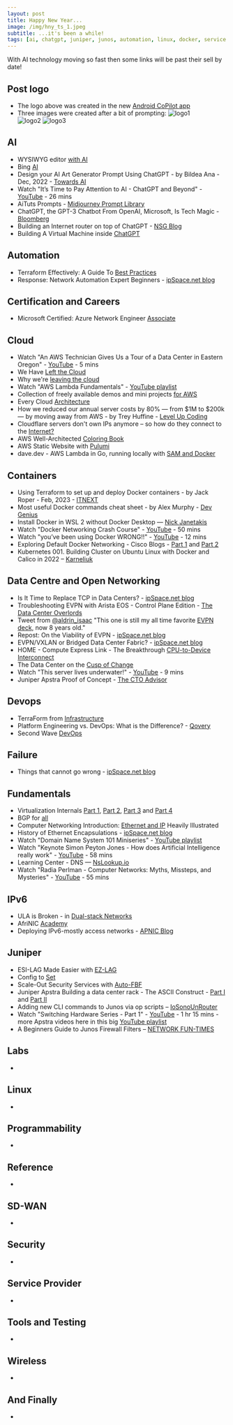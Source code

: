 ```yaml
---
layout: post
title: Happy New Year...
image: /img/hny_ts_1.jpeg
subtitle: ...it's been a while!
tags: [ai, chatgpt, juniper, junos, automation, linux, docker, service provider, wireless, containers, labs, eve-ng, open networking, cumulus, cisco, careers, programmability, fundamentals, certification, data centre, ipv6, security, failure, cloud]
---
```


With AI technology moving so fast then some links will be past their sell by date!

## Post logo
* The logo above was created in the new [Android CoPilot app](https://www.theverge.com/2023/12/26/24015198/microsoft-copilot-mobile-app-android-launch)
* Three images were created after a bit of prompting:
![logo1](https://github.com/sipart/sipart.github.io/blob/master/img/hny_ts_1.jpeg)  
![logo2](https://github.com/sipart/sipart.github.io/blob/master/img/hny_ts_2.jpeg)
![logo3](https://github.com/sipart/sipart.github.io/blob/master/img/hny_ts_3.jpeg)

## AI
* WYSIWYG editor [with AI](https://github.com/steven-tey/novel)
* Bing [AI](https://simonwillison.net/2023/Feb/15/bing/)
* Design your AI Art Generator Prompt Using ChatGPT - by Bildea Ana - Dec, 2022 - [Towards AI](https://pub.towardsai.net/design-your-ai-art-generator-prompt-using-chatgpt-7a3dfddf6f76)
* Watch "It’s Time to Pay Attention to AI - ChatGPT and Beyond" - [YouTube](https://youtu.be/0uQqMxXoNVs) - 26 mins
* AiTuts Prompts - [Midjourney Prompt Library](https://prompts.aituts.com/)
* ChatGPT, the GPT-3 Chatbot From OpenAI, Microsoft, Is Tech Magic - [Bloomberg](https://www.bloomberg.com/news/newsletters/2022-12-12/chatgpt-the-gpt-3-chatbot-from-openai-microsoft-is-tech-magic)
* Building an Internet router on top of ChatGPT - [NSG Blog](https://blog.nsg.ee.ethz.ch/2022/12/building-internet-router-on-top-chatgpt/)
* Building A Virtual Machine inside [ChatGPT](https://www.engraved.blog/building-a-virtual-machine-inside/)

## Automation
* Terraform Effectively: A Guide To [Best Practices](https://medium.com/illumination/how-i-usedterraform-effectively-a-guide-to-best-practices-2c5aa6495214)
* Response: Network Automation Expert Beginners - [ipSpace.net blog](https://blog.ipspace.net/2023/01/response-expert-beginners.html)

## Certification and Careers
* Microsoft Certified: Azure Network Engineer [Associate](http://www.ifconfig.it/hugo/2022/12/microsoft-certified-azure-network-engineer-associate/)

## Cloud
* Watch "An AWS Technician Gives Us a Tour of a Data Center in Eastern Oregon" - [YouTube](https://youtu.be/_Q8FyqI4a9M?si=eq63B6er5f76dzAw) - 5 mins
* We Have [Left the Cloud](https://world.hey.com/dhh/we-have-left-the-cloud-251760fb?s=09)
* Why we're [leaving the cloud](https://world.hey.com/dhh/why-we-re-leaving-the-cloud-654b47e0)
* Watch "AWS Lambda Fundamentals" - [YouTube playlist](https://youtube.com/playlist?list=PLJo-rJlep0ECLtDhRKYWZsJRFBf9STccV)
* Collection of freely available demos and mini projects [for AWS](https://github.com/acantril/learn-cantrill-io-labs)
* Every Cloud [Architecture](https://www.goodtechthings.com/every-cloud-architecture/)
* How we reduced our annual server costs by 80% — from $1M to $200k — by moving away from AWS - by Trey Huffine - [Level Up Coding](https://levelup.gitconnected.com/how-we-reduced-our-annual-server-costs-by-80-from-1m-to-200k-by-moving-away-from-aws-2b98cbd21b46)
* Cloudflare servers don't own IPs anymore – so how do they connect to the [Internet?](https://blog.cloudflare.com/cloudflare-servers-dont-own-ips-anymore/)
* AWS Well-Architected [Coloring Book](https://jenlooper.gumroad.com/l/wa-color)
* AWS Static Website with [Pulumi](https://codingpackets.com/blog/aws-static-website-with-pulumi/)
* dave.dev - AWS Lambda in Go, running locally with [SAM and Docker](https://dave.dev/blog/2022/09/01-09-2022-aws-lambda-go-local/)

## Containers
* Using Terraform to set up and deploy Docker containers - by Jack Roper - Feb, 2023 - [ITNEXT](https://itnext.io/using-terraform-to-set-up-and-deploy-docker-containers-10843acd8e45)
* Most useful Docker commands cheat sheet - by Alex Murphy - [Dev Genius](https://blog.devgenius.io/most-useful-docker-commands-cheat-sheet-f5115e10c047)
* Install Docker in WSL 2 without Docker Desktop — [Nick Janetakis](https://nickjanetakis.com/blog/install-docker-in-wsl-2-without-docker-desktop)
* Watch "Docker Networking Crash Course" - [YouTube](https://youtu.be/OU6xOM0SE4o) - 50 mins
* Watch "you’ve been using Docker WRONG!!" - [YouTube](https://youtu.be/iX0HbrfRyvc) - 12 mins
* Exploring Default Docker Networking  - Cisco Blogs - [Part 1](https://blogs.cisco.com/learning/exploring-default-docker-networking-part-1) and [Part 2](https://blogs.cisco.com/learning/exploring-default-docker-networking-part-2)
* Kubernetes 001. Building Cluster on Ubuntu Linux with Docker and Calico in 2022 – [Karneliuk](https://karneliuk.com/2022/09/kubernetes-001-building-cluster-on-ubuntu-linux-with-docker-and-calico-in-2022/)

## Data Centre and Open Networking
* Is It Time to Replace TCP in Data Centers? - [ipSpace.net blog](https://blog.ipspace.net/2023/01/data-center-tcp-replacement.html)
* Troubleshooting EVPN with Arista EOS - Control Plane Edition - [The Data Center Overlords](https://datacenteroverlords.com/2022/11/18/troubleshooting-evpn-with-arista-eos-control-plane-edition/)
* Tweet from [@aldrin_isaac](https://twitter.com/aldrin_isaac/status/1576756439103594496) "This one is still my all time favorite [EVPN deck,](https://t.co/wkAQvHhzD0) now 8 years old."
* Repost: On the Viability of EVPN - [ipSpace.net blog](https://blog.ipspace.net/2022/09/repost-evpn-viability.html)
* EVPN/VXLAN or Bridged Data Center Fabric? - [ipSpace.net blog](https://blog.ipspace.net/2022/09/mlag-bridging-evpn.html)
* HOME - Compute Express Link - The Breakthrough [CPU-to-Device Interconnect](https://www.computeexpresslink.org/)
* The Data Center on the [Cusp of Change](https://www.micron.com/about/blog/2021/december/the-data-center-on-the-cusp-of-change)
* Watch "This server lives underwater!" - [YouTube](https://youtu.be/2Q0bLo5nSsU) - 9 mins
* Juniper Apstra Proof of Concept - [The CTO Advisor](https://thectoadvisor.com/blog/2022/08/15/juniper-apstra-proof-of-concept/)

## Devops
* TerraForm from [Infrastructure](https://github.com/cycloidio/terracognita)
* Platform Engineering vs. DevOps: What is the Difference? - [Qovery](https://www.qovery.com/blog/devops-vs-platform-engineering-is-there-a-difference)
* Second Wave [DevOps](https://www.systeminit.com/blog-second-wave-devops/?s=09)

## Failure
* Things that cannot go wrong - [ipSpace.net blog](https://blog.ipspace.net/2017/11/things-that-cannot-go-wrong.html)

## Fundamentals
* Virtualization Internals [Part 1](https://docs.saferwall.com/blog/virtualization-internals-part-1-intro-to-virtualization/), [Part 2](https://docs.saferwall.com/blog/virtualization-internals-part-2-vmware-and-virtualization-using-binary-translation/), [Part 3](https://docs.saferwall.com/blog/virtualization-internals-part-3-xen-and-paravirtualization/) and [Part 4](https://docs.saferwall.com/blog/virtualization-internals-part-4-qemu/)
* BGP for [all](https://learn.nsrc.org/bgp?s=09)
* Computer Networking Introduction: [Ethernet and IP](https://iximiuz.com/en/posts/computer-networking-101/) Heavily Illustrated
* History of Ethernet Encapsulations - [ipSpace.net blog](https://blog.ipspace.net/2022/10/ethernet-encapsulations.html)
* Watch "Domain Name System 101 Miniseries" - [YouTube playlist](https://youtube.com/playlist?list=PLTk5ZYSbd9MhMmOiPhfRJNW7bhxHo4q-K)
* Watch "Keynote Simon Peyton Jones - How does Artificial Intelligence really work" - [YouTube](https://youtu.be/Q8PuC9nY15g) - 58 mins
* Learning Center - DNS — [NsLookup.io](https://www.nslookup.io/learning/)
* Watch "Radia Perlman - Computer Networks: Myths, Missteps, and Mysteries" - [YouTube](https://youtu.be/qXz_RxBFQ20) - 55 mins

## IPv6
* ULA is Broken - in [Dual-stack Networks](https://blogs.infoblox.com/ipv6-coe/ula-is-broken-in-dual-stack-networks/)
* AfriNIC [Academy](https://afrinic.academy/)
* Deploying IPv6-mostly access networks - [APNIC Blog](https://blog.apnic.net/2022/11/21/deploying-ipv6-mostly-access-networks/)

## Juniper
* ESI-LAG Made Easier with [EZ-LAG](https://community.juniper.net/blogs/ridha-hamidi/2023/10/09/esi-lag-made-easier-with-ez-lag)
* Config to [Set](https://github.com/saidvandeklundert/juniper-config-converter)
* Scale-Out Security Services with [Auto-FBF](https://community.juniper.net/blogs/karel-hendrych/2023/08/12/scale-out-security-services-with-auto-fbf?s=09)
* Juniper Apstra Building a data center rack - The ASCII Construct - [Part I](https://www.theasciiconstruct.com/post/juniper-apstra-part1/) and [Part II](https://www.theasciiconstruct.com/post/juniper-apstra-part2/)
* Adding new CLI commands to Junos via op scripts – [IoSonoUnRouter](https://iosonounrouter.wordpress.com/2021/03/19/adding-new-cli-commands-to-junos-via-op-scripts/)
* Watch "Switching Hardware Series - Part 1" - [YouTube](https://youtu.be/1he8GjDBq9g) - 1 hr 15 mins - more Apstra videos here in this big [YouTube playlist](https://youtube.com/playlist?list=PLMYH1xDLIabuZCr1Yeoo39enogPA2yJB7&si=aTSC6Wci8bzL5v45)
* A Beginners Guide to Junos Firewall Filters – [NETWORK FUN-TIMES](https://www.networkfuntimes.com/a-beginners-guide-to-junos-firewall-filters/)

## Labs
* 

## Linux
* 

## Programmability
* 

## Reference
* 

## SD-WAN
* 

## Security
* 

## Service Provider
* 

## Tools and Testing
* 

## Wireless
* 

## And Finally
* 
